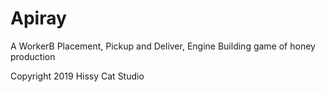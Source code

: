 # Apiray
A WorkerB Placement, Pickup and Deliver, Engine Building game of honey production 

Copyright 2019 Hissy Cat Studio

